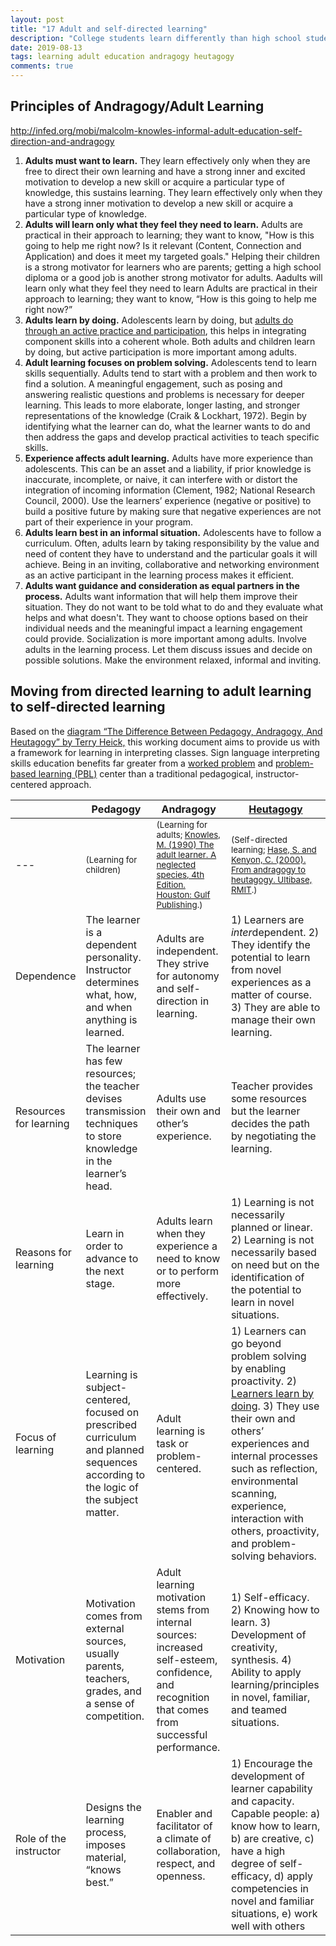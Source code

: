 ```yaml
---
layout: post
title: "17 Adult and self-directed learning"
description: "College students learn differently than high school students"
date: 2019-08-13
tags: learning adult education andragogy heutagogy
comments: true
---
```


## Principles of Andragogy/Adult Learning

http://infed.org/mobi/malcolm-knowles-informal-adult-education-self-direction-and-andragogy

1. **Adults must want to learn.** They learn effectively only when they are free to direct their own learning and have a strong inner and excited motivation to develop a new skill or acquire a particular type of knowledge, this sustains learning. They learn effectively only when they have a strong inner motivation to develop a new skill or acquire a particular type of knowledge.
2. **Adults will learn only what they feel they need to learn.** Adults are practical in their approach to learning; they want to know, "How is this going to help me right now? Is it relevant (Content, Connection and Application) and does it meet my targeted goals." Helping their children is a strong motivator for learners who are parents; getting a high school diploma or a good job is another strong motivator for adults. Aadults will learn only what they feel they need to learn Adults are practical in their approach to learning; they want to know, “How is this going to help me right now?”
3. **Adults learn by doing.** Adolescents learn by doing, but [adults do through an active practice and participation](http://bigthink.com/videos/ray-kurzweil-humans-learn-by-doing), this helps in integrating component skills into a coherent whole. Both adults and children learn by doing, but active participation is more important among adults.
4. **Adult learning focuses on problem solving.** Adolescents tend to learn skills sequentially. Adults tend to start with a problem and then work to find a solution. A meaningful engagement, such as posing and answering realistic questions and problems is necessary for deeper learning. This leads to more elaborate, longer lasting, and stronger representations of the knowledge (Craik & Lockhart, 1972). Begin by identifying what the learner can do, what the learner wants to do and then address the gaps and develop practical activities to teach specific skills.
5. **Experience affects adult learning.** Adults have more experience than adolescents. This can be an asset and a liability, if prior knowledge is inaccurate, incomplete, or naive, it can interfere with or distort the integration of incoming information (Clement, 1982; National Research Council, 2000). Use the learners’ experience (negative or positive) to build a positive future by making sure that negative experiences are not part of their experience in your program.
6. **Adults learn best in an informal situation.** Adolescents have to follow a curriculum. Often, adults learn by taking responsibility by the value and need of content they have to understand and the particular goals it will achieve. Being in an inviting, collaborative and networking environment as an active participant in the learning process makes it efficient.
7. **Adults want guidance and consideration as equal partners in the process.** Adults want information that will help them improve their situation. They do not want to be told what to do and they evaluate what helps and what doesn't. They want to choose options based on their individual needs and the meaningful impact a learning engagement could provide. Socialization is more important among adults. Involve adults in the learning process. Let them discuss issues and decide on possible solutions. Make the environment relaxed, informal and inviting.

## Moving from directed learning to adult learning to self-directed learning
Based on the [diagram “The Difference Between Pedagogy, Andragogy, And Heutagogy” by Terry Heick,](http://www.teachthought.com/pedagogy/a-primer-in-heutagogy-and-self-directed-learning) this working document aims to provide us with a framework for learning in interpreting classes. Sign language interpreting skills education benefits far greater from a [worked problem](https://en.m.wikipedia.org/wiki/Worked-example_effect) and [problem-based learning (PBL)](https://en.m.wikipedia.org/wiki/Problem-based_learning) center than a traditional pedagogical, instructor-centered approach.

|  | Pedagogy | Andragogy | [Heutagogy](https://heutagogycop.wordpress.com)<br>
| --- | --- | --- | --- |
| --- | <small>(Learning for children)</small> | <small>(Learning for adults; <a href="http://academic.regis.edu/ed205/knowles.pdf">Knowles, M. (1990) The adult learner. A neglected species, 4th Edition. Houston: Gulf Publishing</a>.)</small> | <small>(Self-directed learning; <a href="http://pandora.nla.gov.au/nph-wb/20010220130000/http://ultibase.rmit.edu.au/Articles/dec00/hase2.htm">Hase, S. and Kenyon, C. (2000). From andragogy to heutagogy. Ultibase, RMIT</a>.)</small> |
| Dependence | The learner is a dependent personality. Instructor determines what, how, and when anything is learned. | Adults are independent. They strive for autonomy and self-direction in learning. | 1) Learners are *inter*dependent. 2) They identify the potential to learn from novel experiences as a matter of course. 3) They are able to manage their own learning. | 
| Resources for learning | The learner has few resources; the teacher devises transmission techniques to store knowledge in the learner’s head. | Adults use their own and other’s experience. | Teacher provides some resources but the learner decides the path by negotiating the learning. | 
| Reasons for learning | Learn in order to advance to the next stage. | Adults learn when they experience a need to know or to perform more effectively. | 1) Learning is not necessarily planned or linear. 2) Learning is not necessarily based on need but on the identification of the potential to learn in novel situations. | 
| Focus of learning | Learning is subject-centered, focused on prescribed curriculum and planned sequences according to the logic of the subject matter. | Adult learning is task or problem-centered. | 1) Learners can go beyond problem solving by enabling proactivity. 2) [Learners learn by doing](http://bigthink.com/videos/ray-kurzweil-humans-learn-by-doing). 3) They use their own and others’ experiences and internal processes such as reflection, environmental scanning, experience, interaction with others, proactivity, and problem-solving behaviors. | 
| Motivation | Motivation comes from external sources, usually parents, teachers, grades, and a sense of competition. | Adult learning motivation stems from internal sources: increased self-esteem, confidence, and recognition that comes from successful performance. | 1) Self-efficacy. 2) Knowing how to learn. 3) Development of creativity, synthesis. 4) Ability to apply learning/principles in novel, familiar, and teamed situations. | 
| Role of the instructor | Designs the learning process, imposes material, “knows best.” | Enabler and facilitator of a climate of collaboration, respect, and openness. | 1) Encourage the development of learner capability and capacity. Capable people: a) know how to learn, b) are creative, c) have a high degree of self-efficacy, d) apply competencies in novel and familiar situations, e) work well with others | 